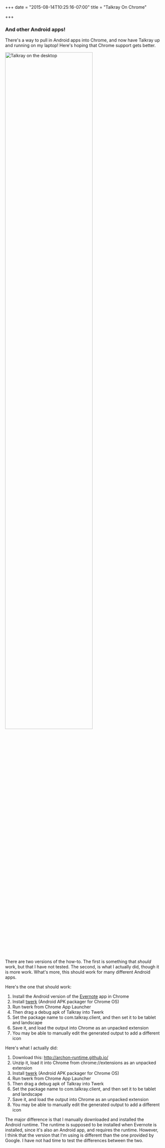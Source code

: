 +++
date = "2015-08-14T10:25:16-07:00"
title = "Talkray On Chrome"

+++

### And other Android apps!

There's a way to pull in Android apps into Chrome, and now have Talkray up and running on my laptop! Here's hoping that Chrome support gets better.﻿

<img alt="Talkray on the desktop" width="75%" src="https://s3.amazonaws.com/ejf3-public/hosted_files/ejf_io/desktop_talkray.png">

There are two versions of the how-to. The first is something that *should* work, but that I have not tested. The second, is what I actually did, though it is more work. What's more, this should work for many different Android apps.

Here's the one that should work:

1. Install the Android version of the [Evernote](https://chrome.google.com/webstore/detail/evernote/dhfolfjkgpeaojbiicgheljefkfbbfkc?hl=en-US) app in Chrome
1. Install [twerk](https://chrome.google.com/webstore/detail/twerk/jhdnjmjhmfihbfjdgmnappnoaehnhiaf) (Android APK packager for Chrome OS)
1. Run twerk from Chrome App Launcher
1. Then drag a debug apk of Talkray into Twerk
1. Set the package name to com.talkray.client, and then set it to be tablet and landscape
1. Save it, and load the output into Chrome as an unpacked extension
1. You may be able to manually edit the generated output to add a different icon

Here's what I actually did:

1. Download this: http://archon-runtime.github.io/
1. Unzip it, load it into Chrome from chrome://extensions as an unpacked extension
1. Install [twerk](https://chrome.google.com/webstore/detail/twerk/jhdnjmjhmfihbfjdgmnappnoaehnhiaf) (Android APK packager for Chrome OS)
1. Run twerk from Chrome App Launcher
1. Then drag a debug apk of Talkray into Twerk
1. Set the package name to com.talkray.client, and then set it to be tablet and landscape
1. Save it, and load the output into Chrome as an unpacked extension
1. You may be able to manually edit the generated output to add a different icon

The major difference is that I manually downloaded and installed the Android runtime. The runtime is supposed to be installed when Evernote is installed, since it's also an Android app, and requires the runtime. However, I think that the version that I'm using is different than the one provided by Google. I have not had time to test the differences between the two.
